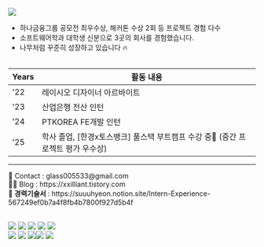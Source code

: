 <img src='https://capsule-render.vercel.app/api?type=speech&height=100&color=gradient&text="사용자를%20최우선으로%20고려한%20FE를%20설계합니다."&fontAlign=50&fontSize=22&section=header&fontAlignY=40&textBg=false&animation=fadeIn'/><br>

  - 하나금융그룹 공모전 최우수상, 해커톤 수상 2회 등 프로젝트 경험 다수<br>
  - 소프트웨어학과 대학생 신분으로 3곳의 회사를 경험했습니다.<br>
  - 나무처럼 꾸준히 성장하고 있습니다 🔥<br><br>

| Years | 활동 내용                                                  |
|-------|-----------------------------------------------------------|
| '22   | 레이시오 디자이너 아르바이트                              |
| '23   | 산업은행 전산 인턴                                     |
| '24   | PTKOREA FE개발 인턴                                        |
| '25   | 학사 졸업, [한경x토스뱅크] 풀스택 부트캠프 수강 중📍 (중간 프로젝트 평가 우수상) |


<hr/>
📧 Contact : glass005533@gmail.com<br>
✍🏻 Blog : https://xxilliant.tistory.com<br>
<strong>📌 경력기술서 </strong> : 
https://suuuhyeon.notion.site/Intern-Experience-567249ef0b7a4f8fb4b7800f927d5b4f<br><br>

<img src="https://img.shields.io/badge/react-61DAFB?style=for-the-badge&logo=react&logoColor=black"> <img src="https://img.shields.io/badge/typescript-3779AF?style=for-the-badge&logo=typescript&logoColor=black"> <img src="https://img.shields.io/badge/html5-E34F26?style=for-the-badge&logo=html5&logoColor=white"> <img src="https://img.shields.io/badge/css-1572B6?style=for-the-badge&logo=css3&logoColor=white"> <img src="https://img.shields.io/badge/javascript-F7DF1E?style=for-the-badge&logo=javascript&logoColor=black"><br/>
<img src="https://img.shields.io/badge/redux-764ABC?style=for-the-badge&logo=redux&logoColor=white"> <img src="https://img.shields.io/badge/jquery-0769AD?style=for-the-badge&logo=jquery&logoColor=white"> <img src="https://img.shields.io/badge/node.js-339933?style=for-the-badge&logo=Node.js&logoColor=white"><img src="https://img.shields.io/badge/github-181717?style=for-the-badge&logo=github&logoColor=white">
  <img src="https://img.shields.io/badge/git-F05032?style=for-the-badge&logo=git&logoColor=white">
